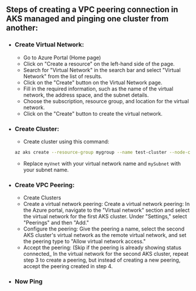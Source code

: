 ## Steps of creating a VPC peering connection in AKS managed  and pinging one cluster from another:
- ### Create Virtual Network:
  - Go to Azure Portal (Home page)
  - Click on "Create a resource" on the left-hand side of the page.
  - Search for "Virtual Network" in the search bar and select "Virtual Network" from the list of results.
  - Click on the "Create" button on the Virtual Network page.
  - Fill in the required information, such as the name of the virtual network, the address space, and the subnet details.
  - Choose the subscription, resource group, and location for the virtual network.
  - Click on the "Create" button to create the virtual network.
- ### Create Cluster:
  - Create cluster using this command:
  ```bash
  az aks create --resource-group mygroup --name test-cluster --node-count 3 --generate-ssh-keys --network-plugin azure --vnet-subnet-id /subscriptions/1bfc9f66-316d-433e-b13d-c55589f642ca/resourceGroups/mygroup/providers/Microsoft.Network/virtualNetworks/myVnet/subnets/mySubnet
  ```
  - Replace ``myVnet`` with your virtual network name and ``mySubnet`` with your subnet name.
- ### Create VPC Peering:
    - Create Clusters
    - Create a virtual network peering: Create a virtual network peering: In the Azure portal, navigate to the "Virtual network" section and select the virtual network for the first AKS cluster. Under "Settings," select "Peerings" and then "Add."
    - Configure the peering: Give the peering a name, select the second AKS cluster's virtual network as the remote virtual network, and set the peering type to "Allow virtual network access."
    - Accept the peering: (Skip if the peering is already showing status connected_ In the virtual network for the second AKS cluster, repeat step 3 to create a peering, but instead of creating a new peering, accept the peering created in step 4.
- ### Now Ping 